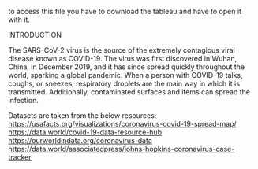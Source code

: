 to access this file you have to download the tableau and have to open it with it.


   INTRODUCTION

The SARS-CoV-2 virus is the source of the extremely contagious viral disease known as COVID-19. The virus was first discovered in Wuhan, China, in December 2019, and it has since spread quickly throughout the world, sparking a global pandemic. When a person with COVID-19 talks, coughs, or sneezes, respiratory droplets are the main way in which it is transmitted. Additionally, contaminated surfaces and items can spread the infection.

Datasets are taken from the below resources:
https://usafacts.org/visualizations/coronavirus-covid-19-spread-map/
https://data.world/covid-19-data-resource-hub
https://ourworldindata.org/coronavirus-data
https://data.world/associatedpress/johns-hopkins-coronavirus-case-tracker

                                                                

